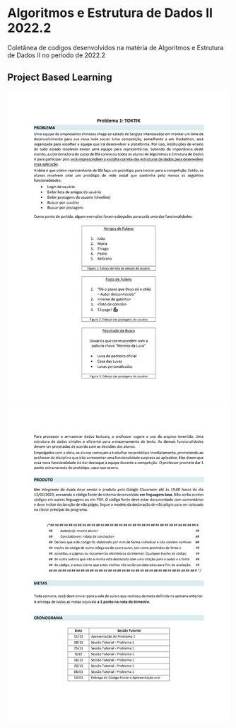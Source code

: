 # Algoritmos e Estrutura de Dados II 2022.2
Coletânea de codigos desenvolvidos na matéria de Algoritmos e Estrutura de Dados II no periodo de 2022.2

## Project Based Learning
![PBL-TOKTIK-1.jpg](PBL/PBL-TOKTIK-1.jpg)
![PBL-TOKTIK-2.jpg](PBL/PBL-TOKTIK-2.jpg)
